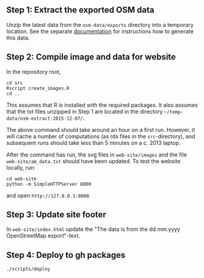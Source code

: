## Step 1: Extract the exported OSM data

Unzip the latest data from the `osm-data/exports` directory into a temporary
location. See the separate [documentation](extract-osm-data.md) for
instructions how to generate this data.

## Step 2: Compile image and data for website

In the repository root,

```
cd src
Rscript create_images.R
cd ..
```

This assumes that R is installed with the required packages. It also assumes
that the txt files unzipped in Step 1 are located in the
directory `~/temp-data/osm-extract-2015-12-07/`.

The above command should take around an hour on a first run. However, it will cache
a number of computations (as rds files in the `src`-directory), and subsequent
runs should take less than 5 minutes on a c. 2013 laptop.

After the command has run, the svg files in `web-site/images` and the
file `web-site/am_data.txt` should have been updated. To test the website
locally, run:

```
cd web-site
python -m SimpleHTTPServer 8000
```

and open `http://127.0.0.1:8000`.

## Step 3: Update site footer

In `web-site/index.html` update the "The data is from the dd.mm.yyyy OpenStreetMap export"-text.

## Step 4: Deploy to gh packages

```
./scripts/deploy
```
